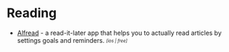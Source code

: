 # Reading

- [Alfread](https://alfreadapp.com/) - a read-it-later app that helps you to actually read articles by settings goals and reminders. <sub><sup>*[ios | free]*</sup></sub>
